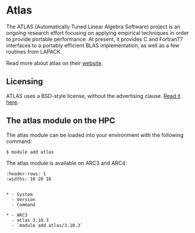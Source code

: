 # Atlas

The ATLAS (Automatically Tuned Linear Algebra Software) project is an ongoing research effort focusing on applying empirical techniques in order to provide portable performance. At present, it provides C and Fortran77 interfaces to a portably efficient BLAS implementation, as well as a few routines from LAPACK.

Read more about atlas on their [website](http://math-atlas.sourceforge.net/).



## Licensing 

ATLAS uses a BSD-style license, without the advertising clause. [Read it here](http://math-atlas.sourceforge.net/faq.html#license).



## The atlas module on the HPC

The atlas module can be loaded into your environment with the following command:

```bash
$ module add atlas
```

The atlas module is available on ARC3 and ARC4:

```{list-table}
:header-rows: 1
:widths: 10 20 10


* - System
  - Version
  - Command

* - ARC3
  - atlas 3.10.3
  - `module add atlas/3.10.3`

```